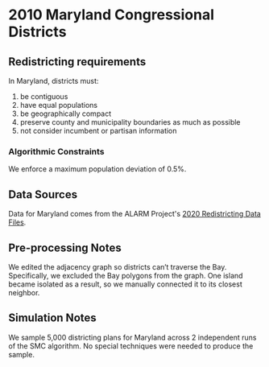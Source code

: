 # 2010 Maryland Congressional Districts

## Redistricting requirements
In Maryland, districts must:

1. be contiguous
2. have equal populations
3. be geographically compact
4. preserve county and municipality boundaries as much as possible
5. not consider incumbent or partisan information

### Algorithmic Constraints
We enforce a maximum population deviation of 0.5%.

## Data Sources
Data for Maryland comes from the ALARM Project's [2020 Redistricting Data Files](https://alarm-redist.github.io/posts/2021-08-10-census-2020/).

## Pre-processing Notes
We edited the adjacency graph so districts can’t traverse the Bay. Specifically, we excluded the Bay polygons from the graph. One island became isolated as a result, so we manually connected it to its closest neighbor.

## Simulation Notes
We sample 5,000 districting plans for Maryland across 2 independent runs of the SMC algorithm. No special techniques were needed to produce the sample.